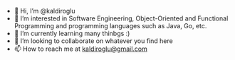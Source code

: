 - 👋 Hi, I’m @kaldiroglu
- 👀 I’m interested in Software Engineering, Object-Oriented and Functional Programming and programming languages such as Java, Go, etc.
- 🌱 I’m currently learning many thinbgs :)
- 💞️ I’m looking to collaborate on whatever you find here
- 📫 How to reach me at kaldiroglu@gmail.com

<!---
kaldiroglu/kaldiroglu is a ✨ special ✨ repository because its `README.md` (this file) appears on your GitHub profile.
You can click the Preview link to take a look at your changes.
--->
